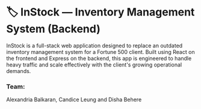 # 🏷️ InStock — Inventory Management System (Backend)

InStock is a full-stack web application designed to replace an outdated inventory management system for a Fortune 500 client. Built using React on the frontend and Express on the backend, this app is engineered to handle heavy traffic and scale effectively with the client's growing operational demands.

### Team:
Alexandria Balkaran, Candice Leung and Disha Behere
